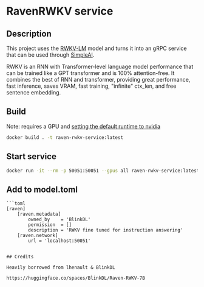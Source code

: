 # RavenRWKV service

## Description

This project uses the [RWKV-LM](https://github.com/BlinkDL/RWKV-LM) model and turns it into an gRPC service that can be used through [SimpleAI](https://github.com/lhenault/simpleAI).

RWKV is an RNN with Transformer-level language model performance that can be trained like a GPT transformer and is 100% attention-free. It combines the best of RNN and transformer, providing great performance, fast inference, saves VRAM, fast training, "infinite" ctx_len, and free sentence embedding.

## Build

Note: requires a GPU and [setting the default runtime to nvidia](https://stackoverflow.com/a/61737404/8083679)

```bash
docker build . -t raven-rwkv-service:latest
```

## Start service

```bash
docker run -it --rm -p 50051:50051 --gpus all raven-rwkv-service:latest
```

## Add to model.toml

```
```toml
[raven]
    [raven.metadata]
        owned_by    = 'BlinkDL'
        permission  = []
        description = 'RWKV fine tuned for instruction answering'
    [raven.network]
        url = 'localhost:50051'
```

```

## Credits

Heavily borrowed from lhenault & BlinkDL

https://huggingface.co/spaces/BlinkDL/Raven-RWKV-7B